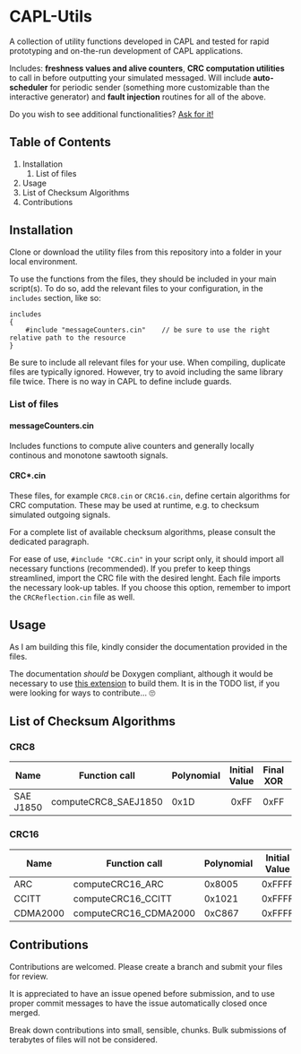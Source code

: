 # CAPL-Utils
A collection of utility functions developed in CAPL and tested for rapid prototyping and on-the-run development of CAPL applications.

Includes: **freshness values and alive counters**, **CRC computation utilities** to call in before outputting your simulated messaged. Will include **auto-scheduler** for periodic sender (something more customizable than the interactive generator) and **fault injection** routines for all of the above.

Do you wish to see additional functionalities? [Ask for it!](https://github.com/daemonPainter/CAPL-Utils/labels/enhancement)

## Table of Contents
1. Installation
   1. List of files
2. Usage
3. List of Checksum Algorithms
4. Contributions
  
## Installation
Clone or download the utility files from this repository into a folder in your local environment.

To use the functions from the files, they should be included in your main script(s). To do so, add the relevant files to your configuration, in the `includes` section, like so:

```
includes
{
    #include "messageCounters.cin"    // be sure to use the right relative path to the resource
}
```

Be sure to include all relevant files for your use.
When compiling, duplicate files are typically ignored. However, try to avoid including the same library file twice. There is no way in CAPL to define include guards.

### List of files

#### messageCounters.cin

Includes functions to compute alive counters and generally locally continous and monotone sawtooth signals.

#### CRC*.cin

These files, for example `CRC8.cin` or `CRC16.cin`, define certain algorithms for CRC computation. These may be used at runtime, e.g. to checksum simulated outgoing signals.

For a complete list of available checksum algorithms, please consult the dedicated paragraph.

For ease of use, `#include "CRC.cin"` in your script only, it should import all necessary functions (recommended). If you prefer to keep things streamlined, import the CRC file with the desired lenght.
Each file imports the necessary look-up tables. If you choose this option, remember to import the `CRCReflection.cin` file as well.

## Usage

As I am building this file, kindly consider the documentation provided in the files.

The documentation _should_ be Doxygen compliant, although it would be necessary to use [this extension](https://github.com/BretislavRychta/CAPL-filter-for-Doxygen) to build them. It is in the TODO list, if you were looking for ways to contribute... 🙄

## List of Checksum Algorithms

### CRC8

| Name | Function call | Polynomial | Initial Value | Final XOR | Reflection IN | Reflection OUT |
|------|---------------|------------|:-------------:|:---------:|:-------------:|:--------------:|
| SAE J1850 | computeCRC8_SAEJ1850 | 0x1D | 0xFF | 0xFF | no | no |

### CRC16

| Name | Function call | Polynomial | Initial Value | Final XOR | Reflection IN | Reflection OUT |
|------|---------------|------------|:-------------:|:---------:|:-------------:|:--------------:|
| ARC | computeCRC16_ARC | 0x8005 | 0xFFFF | 0x0000 | yes | yes |
| CCITT | computeCRC16_CCITT | 0x1021 | 0xFFFF | 0x0000 | no | no |
| CDMA2000 | computeCRC16_CDMA2000 | 0xC867 | 0xFFFF | 0x0000 | no | no |


## Contributions

Contributions are welcomed. Please create a branch and submit your files for review.

It is appreciated to have an issue opened before submission, and to use proper commit messages to have the issue automatically closed once merged.

Break down contributions into small, sensible, chunks. Bulk submissions of terabytes of files will not be considered.
